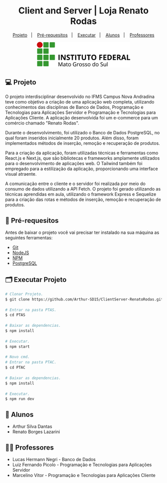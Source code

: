 <h1 align="center">
  Client and Server | Loja Renato Rodas
</h1>

<p align="center">
  <a href="#-Projeto">Projeto</a>&nbsp;&nbsp;&nbsp;|&nbsp;&nbsp;&nbsp;
  <a href="#-Pré-requesitos">Pré-requesitos</a>&nbsp;&nbsp;&nbsp;|&nbsp;&nbsp;&nbsp;
  <a href="#-Executar Projeto">Executar</a>&nbsp;&nbsp;&nbsp;|&nbsp;&nbsp;&nbsp;
  <a href="#-Alunos">Alunos</a>&nbsp;&nbsp;&nbsp;|&nbsp;&nbsp;&nbsp;
  <a href="#-Professores">Professores</a>
</p>

<p align="center">
  <img src="https://github.com/Arthur-SD15/PTAS-2-Cadastro-Pessoas/raw/main/logo_ifms.png" width="300px">
</p>

## 💻 Projeto

O projeto interdisciplinar desenvolvido no IFMS Campus Nova Andradina teve como objetivo a criação de uma aplicação web completa, utilizando conhecimentos das disciplinas de Banco de Dados, Programação e Tecnologias para Aplicações Servidor e Programação e Tecnologias para Aplicações Cliente. A aplicação desenvolvida foi um e-commerce para um comércio chamado "Renato Rodas".

Durante o desenvolvimento, foi utilizado o Banco de Dados PostgreSQL, no qual foram inseridos inicialmente 20 produtos. Além disso, foram implementados métodos de inserção, remoção e recuperação de produtos.

Para a criação da aplicação, foram utilizadas técnicas e ferramentas como React.js e Next.js, que são bibliotecas e frameworks amplamente utilizados para o desenvolvimento de aplicações web. O Tailwind também foi empregado para a estilização da aplicação, proporcionando uma interface visual atraente.

A comunicação entre o cliente e o servidor foi realizada por meio do consumo de dados utilizando a API Fetch. O projeto foi gerado utilizando as técnicas aprendidas em aula, utilizando o framework Express e Sequelize para a criação das rotas e métodos de inserção, remoção e recuperação de produtos.


## 📝 Pré-requesitos

Antes de baixar o projeto você vai precisar ter instalado na sua máquina as seguintes ferramentas:

- [Git](https://git-scm.com)
- [NodeJS](https://nodejs.org/en/)
- [NPM](https://www.npmjs.com/)
- [PostgreSQL](https://www.postgresql.org/)

## 🗂 Executar Projeto

```bash
# Clonar Projeto.
$ git clone https://github.com/Arthur-SD15/ClientServer-RenatoRodas.git

# Entrar na pasta PTAS.
$ cd PTAS

# Baixar as dependencias.
$ npm install

# Executar.
$ npm start

# Novo cmd.
# Entrar na pasta PTAC.
$ cd PTAC

# Baixar as dependencias.
$ npm install

# Executar.
$ npm run dev

 ```

## 🧑 Alunos

- Arthur Silva Dantas
- Renato Borges Lazarini

## 🧑‍🏫 Professores

- Lucas Hermann Negri - Banco de Dados
- Luiz Fernando Picolo - Programação e Tecnologias para Aplicações Servidor
- Marcelino Vitor - Programação e Tecnologias para Aplicações Cliente
